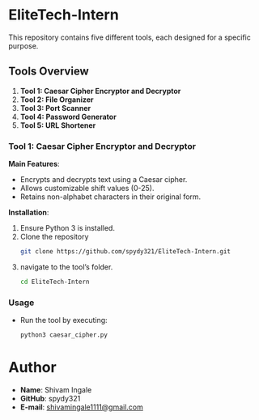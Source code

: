 # EliteTech-Intern

This repository contains five different tools, each designed for a specific purpose.

## Tools Overview

1. **Tool 1: Caesar Cipher Encryptor and Decryptor**
2. **Tool 2: File Organizer**
3. **Tool 3: Port Scanner**
4. **Tool 4: Password Generator**
5. **Tool 5: URL Shortener**


### Tool 1: Caesar Cipher Encryptor and Decryptor

**Main Features**:
- Encrypts and decrypts text using a Caesar cipher.
- Allows customizable shift values (0-25).
- Retains non-alphabet characters in their original form.

**Installation**:
1. Ensure Python 3 is installed.
2. Clone the repository
   ```bash
   git clone https://github.com/spydy321/EliteTech-Intern.git
   ```
3. navigate to the tool’s folder.  
   ```bash
   cd EliteTech-Intern
   ```

### Usage
-  Run the tool by executing:
   ```bash
   python3 caesar_cipher.py
   ```

# Author
- **Name**: Shivam Ingale
- **GitHub**: spydy321
- **E-mail**: shivamingale1111@gmail.com
